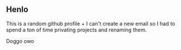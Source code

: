 ## Henlo
This is a random github profile + I can't create a new email so I had to spend a ton of time privating projects and renaming them.

Doggo owo

<!---
banhmikepxucxich/banhmikepxucxich is a ✨ special ✨ repository because its `README.md` (this file) appears on your GitHub profile.
You can click the Preview link to take a look at your changes.
--->
